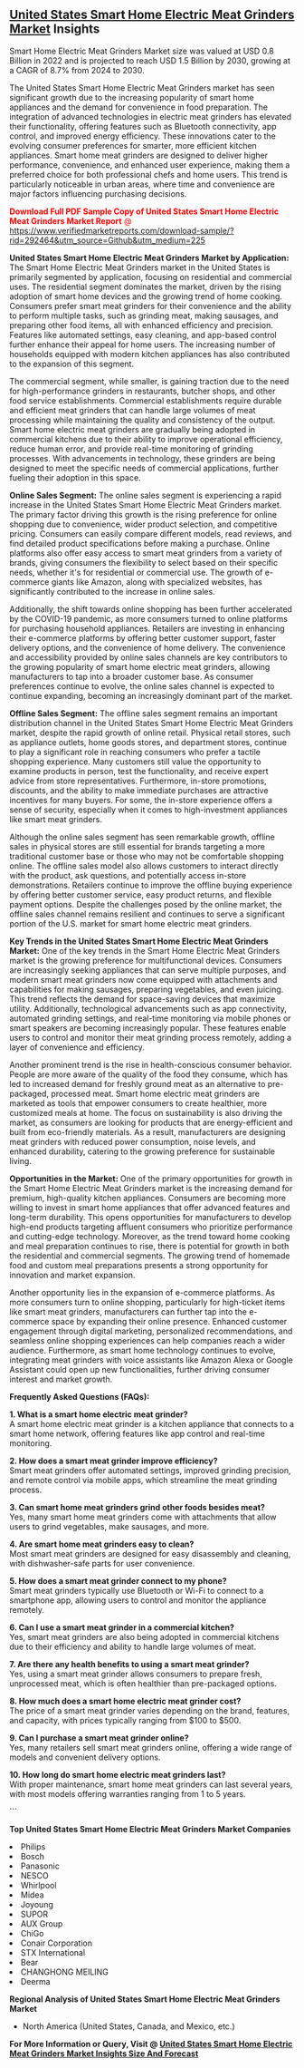 <h2><a href="https://www.verifiedmarketreports.com/download-sample/?rid=292464&amp;utm_source=Github&amp;utm_medium=225" target="_blank">United States Smart Home Electric Meat Grinders Market</a> Insights</h2><p>Smart Home Electric Meat Grinders Market size was valued at USD 0.8 Billion in 2022 and is projected to reach USD 1.5 Billion by 2030, growing at a CAGR of 8.7% from 2024 to 2030.</p><p> <p>The United States Smart Home Electric Meat Grinders market has seen significant growth due to the increasing popularity of smart home appliances and the demand for convenience in food preparation. The integration of advanced technologies in electric meat grinders has elevated their functionality, offering features such as Bluetooth connectivity, app control, and improved energy efficiency. These innovations cater to the evolving consumer preferences for smarter, more efficient kitchen appliances. Smart home meat grinders are designed to deliver higher performance, convenience, and enhanced user experience, making them a preferred choice for both professional chefs and home users. This trend is particularly noticeable in urban areas, where time and convenience are major factors influencing purchasing decisions.</p> <p><p><span class=""><span style="color: #ff0000;"><strong>Download Full PDF Sample Copy of United States Smart Home Electric Meat Grinders Market Report</strong> @ </span><a href="https://www.verifiedmarketreports.com/download-sample/?rid=292464&amp;utm_source=Github&amp;utm_medium=225" target="_blank">https://www.verifiedmarketreports.com/download-sample/?rid=292464&amp;utm_source=Github&amp;utm_medium=225</a></span></p></p> <p><strong>United States Smart Home Electric Meat Grinders Market by Application:</strong> The Smart Home Electric Meat Grinders market in the United States is primarily segmented by application, focusing on residential and commercial uses. The residential segment dominates the market, driven by the rising adoption of smart home devices and the growing trend of home cooking. Consumers prefer smart meat grinders for their convenience and the ability to perform multiple tasks, such as grinding meat, making sausages, and preparing other food items, all with enhanced efficiency and precision. Features like automated settings, easy cleaning, and app-based control further enhance their appeal for home users. The increasing number of households equipped with modern kitchen appliances has also contributed to the expansion of this segment. <p>The commercial segment, while smaller, is gaining traction due to the need for high-performance grinders in restaurants, butcher shops, and other food service establishments. Commercial establishments require durable and efficient meat grinders that can handle large volumes of meat processing while maintaining the quality and consistency of the output. Smart home electric meat grinders are gradually being adopted in commercial kitchens due to their ability to improve operational efficiency, reduce human error, and provide real-time monitoring of grinding processes. With advancements in technology, these grinders are being designed to meet the specific needs of commercial applications, further fueling their adoption in this space.</p> <p><strong>Online Sales Segment:</strong> The online sales segment is experiencing a rapid increase in the United States Smart Home Electric Meat Grinders market. The primary factor driving this growth is the rising preference for online shopping due to convenience, wider product selection, and competitive pricing. Consumers can easily compare different models, read reviews, and find detailed product specifications before making a purchase. Online platforms also offer easy access to smart meat grinders from a variety of brands, giving consumers the flexibility to select based on their specific needs, whether it's for residential or commercial use. The growth of e-commerce giants like Amazon, along with specialized websites, has significantly contributed to the increase in online sales. <p>Additionally, the shift towards online shopping has been further accelerated by the COVID-19 pandemic, as more consumers turned to online platforms for purchasing household appliances. Retailers are investing in enhancing their e-commerce platforms by offering better customer support, faster delivery options, and the convenience of home delivery. The convenience and accessibility provided by online sales channels are key contributors to the growing popularity of smart home electric meat grinders, allowing manufacturers to tap into a broader customer base. As consumer preferences continue to evolve, the online sales channel is expected to continue expanding, becoming an increasingly dominant part of the market.</p> <p><strong>Offline Sales Segment:</strong> The offline sales segment remains an important distribution channel in the United States Smart Home Electric Meat Grinders market, despite the rapid growth of online retail. Physical retail stores, such as appliance outlets, home goods stores, and department stores, continue to play a significant role in reaching consumers who prefer a tactile shopping experience. Many customers still value the opportunity to examine products in person, test the functionality, and receive expert advice from store representatives. Furthermore, in-store promotions, discounts, and the ability to make immediate purchases are attractive incentives for many buyers. For some, the in-store experience offers a sense of security, especially when it comes to high-investment appliances like smart meat grinders. <p>Although the online sales segment has seen remarkable growth, offline sales in physical stores are still essential for brands targeting a more traditional customer base or those who may not be comfortable shopping online. The offline sales model also allows customers to interact directly with the product, ask questions, and potentially access in-store demonstrations. Retailers continue to improve the offline buying experience by offering better customer service, easy product returns, and flexible payment options. Despite the challenges posed by the online market, the offline sales channel remains resilient and continues to serve a significant portion of the U.S. market for smart home electric meat grinders.</p> <p><strong>Key Trends in the United States Smart Home Electric Meat Grinders Market:</strong> One of the key trends in the Smart Home Electric Meat Grinders market is the growing preference for multifunctional devices. Consumers are increasingly seeking appliances that can serve multiple purposes, and modern smart meat grinders now come equipped with attachments and capabilities for making sausages, preparing vegetables, and even juicing. This trend reflects the demand for space-saving devices that maximize utility. Additionally, technological advancements such as app connectivity, automated grinding settings, and real-time monitoring via mobile phones or smart speakers are becoming increasingly popular. These features enable users to control and monitor their meat grinding process remotely, adding a layer of convenience and efficiency. <p>Another prominent trend is the rise in health-conscious consumer behavior. People are more aware of the quality of the food they consume, which has led to increased demand for freshly ground meat as an alternative to pre-packaged, processed meat. Smart home electric meat grinders are marketed as tools that empower consumers to create healthier, more customized meals at home. The focus on sustainability is also driving the market, as consumers are looking for products that are energy-efficient and built from eco-friendly materials. As a result, manufacturers are designing meat grinders with reduced power consumption, noise levels, and enhanced durability, catering to the growing preference for sustainable living.</p> <p><strong>Opportunities in the Market:</strong> One of the primary opportunities for growth in the Smart Home Electric Meat Grinders market is the increasing demand for premium, high-quality kitchen appliances. Consumers are becoming more willing to invest in smart home appliances that offer advanced features and long-term durability. This opens opportunities for manufacturers to develop high-end products targeting affluent consumers who prioritize performance and cutting-edge technology. Moreover, as the trend toward home cooking and meal preparation continues to rise, there is potential for growth in both the residential and commercial segments. The growing trend of homemade food and custom meal preparations presents a strong opportunity for innovation and market expansion. <p>Another opportunity lies in the expansion of e-commerce platforms. As more consumers turn to online shopping, particularly for high-ticket items like smart meat grinders, manufacturers can further tap into the e-commerce space by expanding their online presence. Enhanced customer engagement through digital marketing, personalized recommendations, and seamless online shopping experiences can help companies reach a wider audience. Furthermore, as smart home technology continues to evolve, integrating meat grinders with voice assistants like Amazon Alexa or Google Assistant could open up new functionalities, further driving consumer interest and market growth.</p> <p><strong>Frequently Asked Questions (FAQs):</strong></p> <p><strong>1. What is a smart home electric meat grinder?</strong><br> A smart home electric meat grinder is a kitchen appliance that connects to a smart home network, offering features like app control and real-time monitoring.</p> <p><strong>2. How does a smart meat grinder improve efficiency?</strong><br> Smart meat grinders offer automated settings, improved grinding precision, and remote control via mobile apps, which streamline the meat grinding process.</p> <p><strong>3. Can smart home meat grinders grind other foods besides meat?</strong><br> Yes, many smart home meat grinders come with attachments that allow users to grind vegetables, make sausages, and more.</p> <p><strong>4. Are smart home meat grinders easy to clean?</strong><br> Most smart meat grinders are designed for easy disassembly and cleaning, with dishwasher-safe parts for user convenience.</p> <p><strong>5. How does a smart meat grinder connect to my phone?</strong><br> Smart meat grinders typically use Bluetooth or Wi-Fi to connect to a smartphone app, allowing users to control and monitor the appliance remotely.</p> <p><strong>6. Can I use a smart meat grinder in a commercial kitchen?</strong><br> Yes, smart meat grinders are also being adopted in commercial kitchens due to their efficiency and ability to handle large volumes of meat.</p> <p><strong>7. Are there any health benefits to using a smart meat grinder?</strong><br> Yes, using a smart meat grinder allows consumers to prepare fresh, unprocessed meat, which is often healthier than pre-packaged options.</p> <p><strong>8. How much does a smart home electric meat grinder cost?</strong><br> The price of a smart meat grinder varies depending on the brand, features, and capacity, with prices typically ranging from $100 to $500.</p> <p><strong>9. Can I purchase a smart meat grinder online?</strong><br> Yes, many retailers sell smart meat grinders online, offering a wide range of models and convenient delivery options.</p> <p><strong>10. How long do smart home electric meat grinders last?</strong><br> With proper maintenance, smart home meat grinders can last several years, with most models offering warranties ranging from 1 to 5 years.</p> ```</p><p><strong>Top United States Smart Home Electric Meat Grinders Market Companies</strong></p><div data-test-id=""><p><li>Philips</li><li> Bosch</li><li> Panasonic</li><li> NESCO</li><li> Whirlpool</li><li> Midea</li><li> Joyoung</li><li> SUPOR</li><li> AUX Group</li><li> ChiGo</li><li> Conair Corporation</li><li> STX International</li><li> Bear</li><li> CHANGHONG MEILING</li><li> Deerma</li></p><div><strong>Regional Analysis of&nbsp;United States Smart Home Electric Meat Grinders Market</strong></div><ul><li dir="ltr"><p dir="ltr">North America&nbsp;(United States, Canada, and Mexico, etc.)</p></li></ul><p><strong>For More Information or Query, Visit @&nbsp;</strong><strong><a href="https://www.verifiedmarketreports.com/product/smart-home-electric-meat-grinders-market/?utm_source=Github&amp;utm_medium=225" target="_blank">United States Smart Home Electric Meat Grinders Market Insights Size And Forecast</a></strong></p></div>
